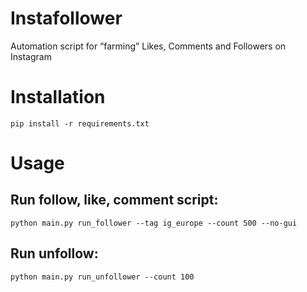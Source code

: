 # Instafollower
Automation script for “farming” Likes, Comments and Followers on Instagram



# Installation

    pip install -r requirements.txt


# Usage

## Run follow, like, comment script:

    python main.py run_follower --tag ig_europe --count 500 --no-gui

## Run unfollow:

    python main.py run_unfollower --count 100
